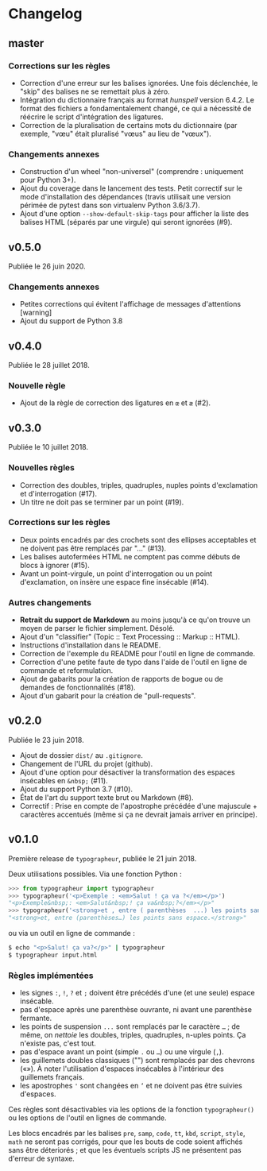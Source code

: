 # Changelog

## master

### Corrections sur les règles

* Correction d'une erreur sur les balises ignorées. Une fois déclenchée, le "skip" des balises ne se remettait plus à zéro.
* Intégration du dictionnaire français au format _hunspell_ version 6.4.2. Le format des fichiers a fondamentalement changé, ce qui a nécessité de réécrire le script d'intégration des ligatures.
* Correction de la pluralisation de certains mots du dictionnaire (par exemple, "vœu" était pluralisé "vœus" au lieu de "vœux").

### Changements annexes

* Construction d'un wheel "non-universel" (comprendre : uniquement pour Python 3+).
* Ajout du coverage dans le lancement des tests. Petit correctif sur le mode d'installation des dépendances (travis utilisait une version périmée de pytest dans son virtualenv Python 3.6/3.7).
* Ajout d'une option ``--show-default-skip-tags`` pour afficher la liste des balises HTML (séparés par une virgule) qui seront ignorées (#9).

## v0.5.0

Publiée le 26 juin 2020.

### Changements annexes

* Petites corrections qui évitent l'affichage de messages d'attentions [warning]
* Ajout du support de Python 3.8

## v0.4.0

Publiée le 28 juillet 2018.

### Nouvelle règle

* Ajout de la règle de correction des ligatures en `œ` et `æ` (#2).

## v0.3.0

Publiée le 10 juillet 2018.

### Nouvelles règles

* Correction des doubles, triples, quadruples, nuples points d'exclamation et d'interrogation (#17).
* Un titre ne doit pas se terminer par un point (#19).

### Corrections sur les règles

* Deux points encadrés par des crochets sont des ellipses acceptables et ne doivent pas être remplacés par "…" (#13).
* Les balises autofermées HTML ne comptent pas comme débuts de blocs à ignorer (#15).
* Avant un point-virgule, un point d'interrogation ou un point d'exclamation, on insère une espace fine insécable (#14).

### Autres changements

* **Retrait du support de Markdown** au moins jusqu'à ce qu'on trouve un moyen de parser le fichier simplement. Désolé.
* Ajout d'un "classifier" (Topic :: Text Processing :: Markup :: HTML).
* Instructions d'installation dans le README.
* Correction de l'exemple du README pour l'outil en ligne de commande.
* Correction d'une petite faute de typo dans l'aide de l'outil en ligne de commande et reformulation.
* Ajout de gabarits pour la création de rapports de bogue ou de demandes de fonctionnalités (#18).
* Ajout d'un gabarit pour la création de "pull-requests".

## v0.2.0

Publiée le 23 juin 2018.

* Ajout de dossier ``dist/`` au ``.gitignore``.
* Changement de l'URL du projet (github).
* Ajout d'une option pour désactiver la transformation des espaces insécables en ``&nbsp;`` (#11).
* Ajout du support Python 3.7 (#10).
* État de l'art du support texte brut ou Markdown (#8).
* Correctif : Prise en compte de l'apostrophe précédée d'une majuscule + caractères accentués (même si ça ne devrait jamais arriver en principe).

## v0.1.0

Première release de ``typographeur``, publiée le 21 juin 2018.

Deux utilisations possibles. Via une fonction Python :

```python
>>> from typographeur import typographeur
>>> typographeur('<p>Exemple : <em>Salut ! ça va ?</em></p>')
"<p>Exemple&nbsp;: <em>Salut&nbsp;! ça va&nbsp;?</em></p>"
>>> typographeur('<strong>et , entre ( parenthèses  ...) les points sans espace  .</strong>')
"<strong>et, entre (parenthèses…) les points sans espace.</strong>"
```

ou via un outil en ligne de commande :

```sh
$ echo "<p>Salut! ça va?</p>" | typographeur
$ typographeur input.html
```

### Règles implémentées

* les signes `:`, `!`, `?` et `;` doivent être précédés d'une (et une seule) espace insécable.
* pas d'espace après une parenthèse ouvrante, ni avant une parenthèse fermante.
* les points de suspension `...` sont remplacés par le caractère `…` ; de même, on *nettoie* les doubles, triples, quadruples, n-uples points. Ça n'existe pas, c'est tout.
* pas d'espace avant un point (simple `.` ou `…`) ou une virgule (`,`).
* les guillemets doubles classiques ("") sont remplacés par des chevrons («»). À noter l'utilisation d'espaces insécables à l'intérieur des guillemets français.
* les apostrophes `'` sont changées en `’` et ne doivent pas être suivies d'espaces.

Ces règles sont désactivables via les options de la fonction ``typographeur()`` ou les options de l'outil en lignes de commande.

Les blocs encadrés par les balises `pre`, `samp`, `code`, `tt`, `kbd`, `script`, `style`, `math` ne seront pas corrigés, pour que les bouts de code soient affichés sans être déteriorés ; et que les éventuels scripts JS ne présentent pas d'erreur de syntaxe.
